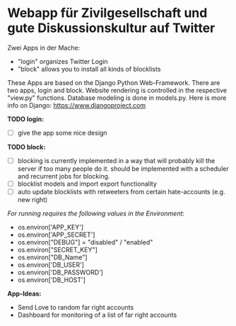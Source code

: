 # Webapp für Zivilgesellschaft und gute Diskussionskultur auf Twitter

Zwei Apps in der Mache:

* "login" organizes Twitter Login
* "block" allows you to install all kinds of blocklists

These Apps are based on the Django Python Web-Framework. There are two apps, login and block. Website rendering is controlled in the respective "view.py" functions. Database modeling is done in models.py. Here is more info on Django: https://www.djangoproject.com

**TODO login:**

* [ ] give the app some nice design

**TODO block:**

* [ ] blocking is currently implemented in a way that will probably kill the server if too many people do it. should be implemented with a scheduler and recurrent jobs for blocking.
* [ ] blocklist models and import export functionality
* [ ] auto update blocklists with retweeters from certain hate-accounts (e.g. new right)

*For running requires the following values in the Environment:*

* os.environ['APP_KEY']
* os.environ['APP_SECRET']
* os.environ["DEBUG"] = "disabled" / "enabled"
* os.environ["SECRET_KEY"]
* os.environ["DB_Name"]
* os.environ['DB_USER']
* os.environ['DB_PASSWORD']
* os.environ['DB_HOST']



**App-Ideas:**

* Send Love to random far right accounts
* Dashboard for monitoring of a list of far right accounts
